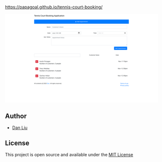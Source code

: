 https://papagoal.github.io/tennis-court-booking/

![Screenshot](./assets/appointment-booking.png)

## Author
- [Dan Liu](https://www.fightdan.com)

## License
This project is open source and available under the [MIT License](LICENSE)

